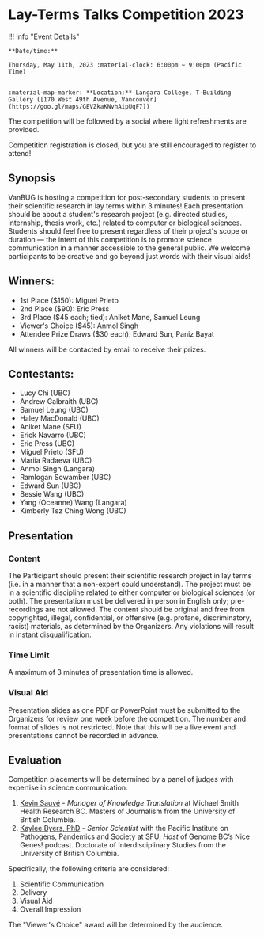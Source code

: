 # Lay-Terms Talks Competition 2023

!!! info "Event Details"
    
    
    **Date/time:**
    
    Thursday, May 11th, 2023 :material-clock: 6:00pm ~ 9:00pm (Pacific Time)
    
    
    :material-map-marker: **Location:** Langara College, T-Building Gallery ([170 West 49th Avenue, Vancouver](https://goo.gl/maps/GEVZkaKNvhAipUqF7))

The competition will be followed by a social where light refreshments are provided.



Competition registration is closed, but you are still encouraged to register to attend!

## Synopsis

VanBUG is hosting a competition for post-secondary students to present their scientific research in lay terms within 3 minutes! Each presentation should be about a student's research project (e.g. directed studies, internship, thesis work, etc.) related to computer or biological sciences. Students should feel free to present regardless of their project's scope or duration — the intent of this competition is to promote science communication in a manner accessible to the general public. We welcome participants to be creative and go beyond just words with their visual aids! 

## Winners:

- 1st Place ($150): Miguel Prieto
- 2nd Place ($90): Eric Press
- 3rd Place ($45 each; tied): Aniket Mane, Samuel Leung
- Viewer's Choice ($45): Anmol Singh
- Attendee Prize Draws ($30 each): Edward Sun, Paniz Bayat

All winners will be contacted by email to receive their prizes.

## Contestants:

- Lucy Chi (UBC)
- Andrew Galbraith (UBC)
- Samuel Leung (UBC)
- Haley MacDonald (UBC)
- Aniket Mane (SFU)
- Erick Navarro (UBC)
- Eric Press (UBC)
- Miguel Prieto (SFU)
- Mariia Radaeva (UBC)
- Anmol Singh (Langara)
- Ramlogan Sowamber (UBC)
- Edward Sun (UBC)
- Bessie Wang (UBC)
- Yang (Oceanne) Wang (Langara)
- Kimberly Tsz Ching Wong (UBC)

## Presentation

### Content
The Participant should present their scientific research project in lay terms (i.e. in a manner that a non-expert could understand).
The project must be in a scientific discipline related to either computer or biological sciences (or both).
The presentation must be delivered in person in English only; pre-recordings are not allowed.
The content should be original and free from copyrighted, illegal, confidential, or offensive (e.g. profane, discriminatory, racist) materials, as determined by the Organizers. Any violations will result in instant disqualification.

### Time Limit

A maximum of 3 minutes of presentation time is allowed.

### Visual Aid

Presentation slides as one PDF or PowerPoint must be submitted to the Organizers for review one week before the competition. The number and format of slides is not restricted. Note that this will be a live event and presentations cannot be recorded in advance.


## Evaluation

Competition placements will be determined by a panel of judges with expertise in science communication:

1. [Kevin Sauvé](https://www.linkedin.com/in/kevinsauve/) - _Manager of Knowledge Translation_ at Michael Smith Health Research BC. Masters of Journalism from the University of British Columbia.
2. [Kaylee Byers, PhD](https://www.kayleebyers.com/) - _Senior Scientist_ with the Pacific Institute on Pathogens, Pandemics and Society at SFU; _Host_ of Genome BC’s Nice Genes! podcast. Doctorate of Interdisciplinary Studies from the University of British Columbia.

Specifically, the following criteria are considered:

1. Scientific Communication
2. Delivery
3. Visual Aid
4. Overall Impression

The "Viewer's Choice" award will be determined by the audience.
